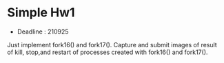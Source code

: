 # Simple Hw1

- Deadline : 210925

Just implement fork16() and fork17(). Capture and submit images of result of kill, stop,and restart of processes created with fork16() and fork17().

